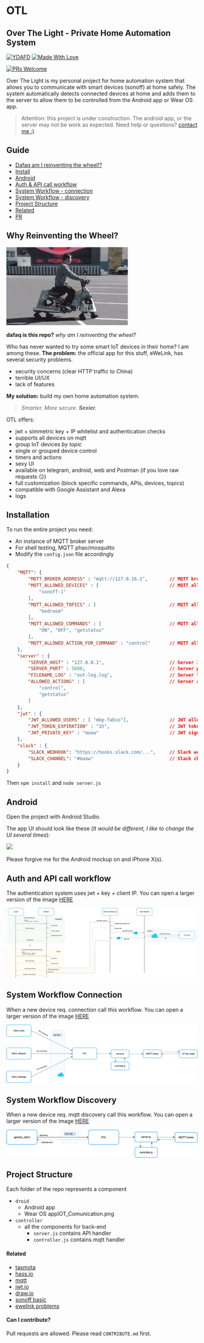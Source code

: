 # OTL

## Over The Light - Private Home Automation System

[![YDAFD](https://forthebadge.com/images/badges/you-didnt-ask-for-this.svg)](#)
[![Made With Love](https://forthebadge.com/images/badges/built-with-love.svg)](#)

[![PRs Welcome](https://img.shields.io/badge/PRs-welcome-brightgreen.svg?style=flat-square)](http://makeapullrequest.com)

Over The Light is my personal project for home automation system that allows you to communicate with smart devices (sonoff) at home safely. The system automatically detects connected devices at home and adds them to the server to allow them to be controlled from the Android app or Wear OS app.

> Attention: this project is under construction. The android app, or the server may not be work as expected. Need help or questions? [contact me :)](https://www.t.me/Xiryl) 

## Guide
- [Dafaq am I reinventing the wheel!?](#why-reinventing-the-wheel)
- [Install](#installation)
- [Android](#android)
- [Auth & API call workflow](#auth-and-api-call-workflow)
- [System Workflow - connection](#system-workflow-connection)
- [System Workflow - discovery](#system-workflow-discovery)
- [Project Structure](#project-structure)
- [Related](#related)
- [PR](#can-i-contribute)

## Why Reinventing the Wheel?
<img src="https://github.com/Xiryl/OTL/blob/master/ot/giphy.gif" />

**dafaq is this repo?** _why am I reinventing the wheel?_

Who has never wanted to try some smart IoT devices in their home? I am among these.
**The problem:** the official app for this stuff, eWeLink, has several security problems. 
- security concerns (clear HTTP traffic to China)
- terrible UI/UX
- lack of features

**My solution:** build my own home automation system. 

> _Smarter. More secure. **Sexier.**_

OTL offers:
- jwt + simmetric key + IP whitelist and authentication checks
- supports all devices on mqtt
- group IoT devices _by topic_
- single or grouped device control
- timers and actions
- sexy UI
- available on telegram, android, web and Postman (if you love raw requests 😏)
- full customization (block specific commands, APIs, devices, topics)
- compatible with Google Assistant and Alexa
- logs

## Installation
To run the entire project you need:
- An instance of MQTT broker server
- For shell testing, MQTT phao/mosquitto
- Modify the `config.json` file accordingly

```JSON
{
    "MQTT": {
        "MQTT_BROKER_ADDRESS" : "mqtt://127.0.16.1",        // MQTT broker address  
        "MQTT_ALLOWED_DEVICES" : [                          // MQTT allowed devices to control from intranet
            "sonoff-1"
        ],
        "MQTT_ALLOWED_TOPICS" : [                           // MQTT allowed topics to control from intranet
            "bedroom"
        ],
        "MQTT_ALLOWED_COMMANDS" : [                         // MQTT allowed commands to control from intranet
            "ON", "OFF", "getstatus"
        ],
        "MQTT_ALLOWED_ACTION_FOR_COMMAND" : "control"       // MQTT allowed actions command
    },
    "server" : {
        "SERVER_HOST" : "127.0.0.1",                        // Server IP host
        "SERVER_PORT" : 5000,                               // Server port
        "FILENAME_LOG" : "out-log.log",                     // Server log file
        "ALLOWED_ACTIONS" : [                               // Server allowed API actions
            "control",
            "getstatus"
        ]
    },
    "jwt" : {
        "JWT_ALLOWED_USERS" : [ "mbp-fabio"],               // JWT allowed users
        "JWT_TOKEN_EXPIRATION" : "1h",                      // JWT token expiration (h)
        "JWT_PRIVATE_KEY" : "maow"                          // JWT signature
    },
    "slack" : {
        "SLACK_WEBHOOK": "https://hooks.slack.com/...",     // Slack webhook
        "SLACK_CHANNEL": "#maow"                            // Slack channel
    }
}
```

Then `npm install` and `node server.js`

## Android
Open the project with Android Studio.

The app UI should look like these (_It would be different, I like to change the UI several times_):

<img src="https://github.com/Xiryl/OTL/blob/master/ot/mokup.png" width="600px" />

Please forgive me for the Android mockup on and iPhone X(s).

## Auth and API call workflow

The authentication system uses jwt + key + client IP. You can open a larger version of the image [HERE](https://raw.githubusercontent.com/Xiryl/OTL/master/ot/api_diagram.png?raw=true)

<img src="https://github.com/Xiryl/OTL/blob/master/ot/api_diagram.png" />

## System Workflow Connection

When a new device req. connection call this workflow. You can open a larger version of the image [HERE](https://github.com/Xiryl/OTL/blob/master/ot/devices_diagram.png?raw=true)

<img src="https://github.com/Xiryl/OTL/blob/master/ot/devices_diagram.png" />

## System Workflow Discovery

When a new device req. mqtt discovery call this workflow. You can open a larger version of the image [HERE](https://raw.githubusercontent.com/Xiryl/OTL/master/ot/discovery_diagram.png?raw=true)

<img src="https://github.com/Xiryl/OTL/blob/master/ot/discovery_diagram.png" />

## Project Structure
Each folder of the repo represents a component

- `droid`
  - Android app
  - Wear OS appIOT_Comunication.png
- `controller`
  - all the components for back-end
    - `server.js` contains API handler
    - `controller.js` contains mqtt handler
  
#### Related
- [tasmota](https://github.com/arendst/Sonoff-Tasmota)
- [hass.io](https://github.com/home-assistant/hassio)
- [mqtt](https://www.hivemq.com)
- [jwt.io](http://jwt.io)
- [draw.io](http://draw.io)
- [sonoff basic](http://bfy.tw/MGJI)
- [ewelink problems](https://www.iot-tests.org/2018/06/sonoff-basic-wifi/)

#### Can I contribute?
Pull requests are allowed. Please read `CONTRIBUTE.md` first.

